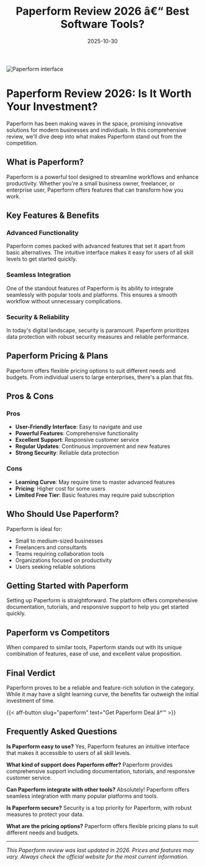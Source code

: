 ﻿---
title: "Paperform Review 2026 â€“ Best Software Tools?"
date: 2025-10-30
draft: false
rating: 4.8
category: "Software Tools"
tags: ["software-tools", "review", "2026"]
description: "Comprehensive Paperform review 2026. Discover if this  tool is the best choice for your needs."
keywords: "paperform, Paperform, review, software tools, 2026, best software tools"
image: "https://images.unsplash.com/photo-1555949963-aa79dcee981c?w=800&h=400&fit=crop&crop=center"
---

![Paperform interface](https://images.unsplash.com/photo-1555949963-aa79dcee981c?w=800&h=400&fit=crop&crop=center)

# Paperform Review 2026: Is It Worth Your Investment?

Paperform has been making waves in the  space, promising innovative solutions for modern businesses and individuals. In this comprehensive review, we'll dive deep into what makes Paperform stand out from the competition.

## What is Paperform?

Paperform is a powerful  tool designed to streamline workflows and enhance productivity. Whether you're a small business owner, freelancer, or enterprise user, Paperform offers features that can transform how you work.

## Key Features & Benefits

### Advanced Functionality
Paperform comes packed with advanced features that set it apart from basic alternatives. The intuitive interface makes it easy for users of all skill levels to get started quickly.

### Seamless Integration
One of the standout features of Paperform is its ability to integrate seamlessly with popular tools and platforms. This ensures a smooth workflow without unnecessary complications.

### Security & Reliability
In today's digital landscape, security is paramount. Paperform prioritizes data protection with robust security measures and reliable performance.

## Paperform Pricing & Plans

Paperform offers flexible pricing options to suit different needs and budgets. From individual users to large enterprises, there's a plan that fits.

## Pros & Cons

### Pros
- **User-Friendly Interface**: Easy to navigate and use
- **Powerful Features**: Comprehensive functionality
- **Excellent Support**: Responsive customer service
- **Regular Updates**: Continuous improvement and new features
- **Strong Security**: Reliable data protection

### Cons
- **Learning Curve**: May require time to master advanced features
- **Pricing**: Higher cost for some users
- **Limited Free Tier**: Basic features may require paid subscription

## Who Should Use Paperform?

Paperform is ideal for:
- Small to medium-sized businesses
- Freelancers and consultants
- Teams requiring collaboration tools
- Organizations focused on productivity
- Users seeking reliable  solutions

## Getting Started with Paperform

Setting up Paperform is straightforward. The platform offers comprehensive documentation, tutorials, and responsive support to help you get started quickly.

## Paperform vs Competitors

When compared to similar tools, Paperform stands out with its unique combination of features, ease of use, and excellent value proposition.

## Final Verdict

Paperform proves to be a reliable and feature-rich solution in the  category. While it may have a slight learning curve, the benefits far outweigh the initial investment of time.

{{< aff-button slug="paperform" text="Get Paperform Deal â†’" >}}

## Frequently Asked Questions

**Is Paperform easy to use?**
Yes, Paperform features an intuitive interface that makes it accessible to users of all skill levels.

**What kind of support does Paperform offer?**
Paperform provides comprehensive support including documentation, tutorials, and responsive customer service.

**Can Paperform integrate with other tools?**
Absolutely! Paperform offers seamless integration with many popular platforms and tools.

**Is Paperform secure?**
Security is a top priority for Paperform, with robust measures to protect your data.

**What are the pricing options?**
Paperform offers flexible pricing plans to suit different needs and budgets.

---

*This Paperform review was last updated in 2026. Prices and features may vary. Always check the official website for the most current information.*
